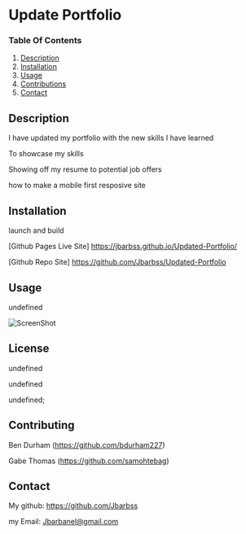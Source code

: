 # Update Portfolio

  
  ### Table Of Contents

  1. [Description](#Description)
  2. [Installation](#Installation)
  4. [Usage](#Usage)
  5. [Contributions](#Contributions)
  6. [Contact](#Contact)
  ## Description 

  I have updated my portfolio with the new skills I have learned

  To showcase my skills

  Showing off my resume to potential job offers

  how to make a mobile first resposive site

  
  
  
 ## Installation

 launch and build

 [Github Pages Live Site] https://jbarbss.github.io/Updated-Portfolio/

 [Github Repo Site] https://github.com/Jbarbss/Updated-Portfolio
 ## Usage
 undefined

 ![ScreenShot](undefined "ScreenShot")
 
 ## License

 undefined

 undefined

 undefined;
 
 
 ## Contributing

 Ben Durham (https://github.com/bdurham227)

 Gabe Thomas (https://github.com/samohtebag)

 

 ## Contact

 
 My github: https://github.com/Jbarbss

 my Email: Jbarbanel@gmail.com
  